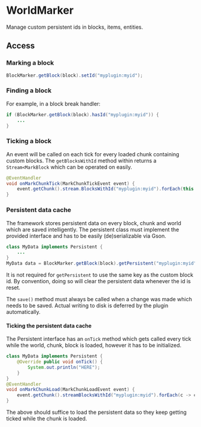 # WorldMarker

Manage custom persistent ids in blocks, items, entities.

## Access

### Marking a block
```java
BlockMarker.getBlock(block).setId("myplugin:myid");
```

### Finding a block

For example, in a block break handler:
```java
if (BlockMarker.getBlock(block).hasId("myplugin:myid")) {
    ...
}
```

### Ticking a block
An event will be called on each tick for every loaded chunk containing
custom blocks. The `getBlocksWithId` method within returns a
`Stream<MarkBlock` which can be operated on easily.
```java
@EventHandler
void onMarkChunkTick(MarkChunkTickEvent event) {
    event.getChunk().stream.BlocksWithId("myplugin:myid").forEach(this::onTickMyBlock);
}
```

### Persistent data cache
The framework stores persistent data on every block, chunk and world
which are saved intelligently. The persistent class must implement the
provided interface and has to be easily (de)serializable via Gson.
```java
class MyData implements Persistent {
    ...
}
MyData data = BlockMarker.getBlock(block).getPersistent("myplugin:myid", MyData.class, MyData::new);
```
It is not required for `getPersistent` to use the same key as the
custom block id. By convention, doing so will clear the persistent
data whenever the id is reset.

The `save()` method must always be called when a change was made which
needs to be saved. Actual writing to disk is deferred by the plugin
automatically.

#### Ticking the persistent data cache

The Persistent interface has an `onTick` method which gets called
every tick while the world, chunk, block is loaded, however it has to
be initialized.

```java
class MyData implements Persistent {
    @Override public void onTick() {
        System.out.println("HERE");
    }
}
@EventHandler
void onMarkChunkLoad(MarkChunkLoadEvent event) {
    event.getChunk().streamBlocksWithId("myplugin:myid").forEach(c -> c.getPersistent("myplugin:myid", MyData.class, MyData::new));
}
```

The above should suffice to load the persistent data so they keep
getting ticked while the chunk is loaded.